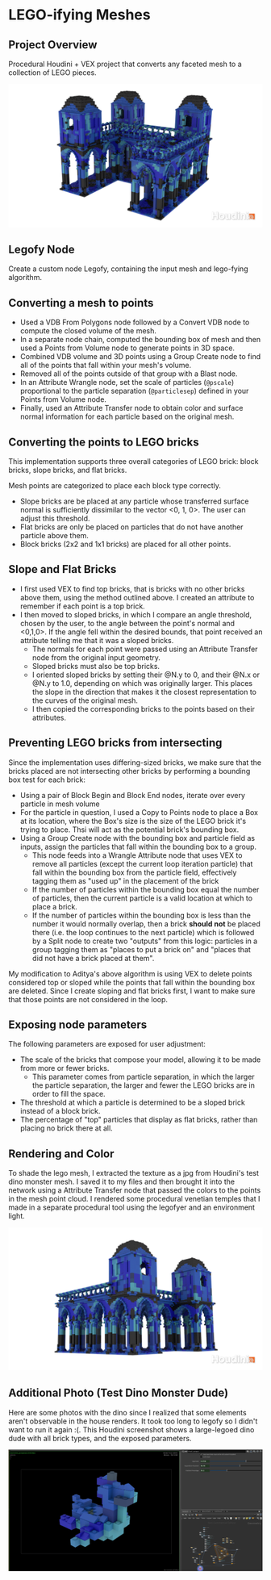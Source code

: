 # LEGO-ifying Meshes

## Project Overview
Procedural Houdini + VEX project that converts any faceted mesh to a collection of LEGO pieces.

![](houselego1.png) 

## Legofy Node
Create a custom node Legofy, containing the input mesh and lego-fying algorithm. 

## Converting a mesh to points
- Used a VDB From Polygons node followed by a Convert VDB node to compute the closed volume of the mesh.
- In a separate node chain, computed the bounding box of mesh and then used a Points from Volume node to generate points in 3D space.
- Combined VDB volume and 3D points using a Group Create node to find all of the points that fall within your mesh's volume.
- Removed all of the points outside of that group with a Blast node.
- In an Attribute Wrangle node, set the scale of particles (`@pscale`) proportional to the particle separation (`@particlesep`) defined in your Points from Volume node.
- Finally, used an Attribute Transfer node to obtain color and surface normal information for each particle based on the original mesh.

## Converting the points to LEGO bricks
This implementation supports three overall categories of LEGO brick: block bricks, slope bricks, and flat bricks. 

Mesh points are categorized to place each block type correctly.
- Slope bricks are be placed at any particle whose transferred surface normal is sufficiently dissimilar to the vector <0, 1, 0>. The user can adjust this threshold. 
- Flat bricks are only be placed on particles that do not have another particle above them.
- Block bricks (2x2 and 1x1 bricks) are placed for all other points.

## Slope and Flat Bricks
- I first used VEX to find top bricks, that is bricks with no other bricks above them, using the method outlined above. I created an attribute to remember if each point is a top brick.
- I then moved to sloped bricks, in which I compare an angle threshold, chosen by the user, to the angle between the point's normal and <0,1,0>. If the angle fell within the desired bounds, that point received an attribute telling me that it was a sloped bricks.
  - The normals for each point were passed using an Attribute Transfer node from the original input geometry. 
  - Sloped bricks must also be top bricks.
  - I oriented sloped bricks by setting their @N.y to 0, and their @N.x or @N.y to 1.0, depending on which was originally larger. This places the slope in the direction that makes it the closest representation to the curves of the original mesh.
  - I then copied the corresponding bricks to the points based on their attributes. 

## Preventing LEGO bricks from intersecting
Since the implementation uses differing-sized bricks, we make sure that
the bricks placed are not intersecting other bricks by performing a bounding box test for each brick:

- Using a pair of Block Begin and Block End nodes, iterate over every particle in mesh volume
- For the particle in question, I used a Copy to Points node to place a Box at its location,
where the Box's size is the size of the LEGO brick it's trying to place. Thsi will act as the potential brick's bounding box.
- Using a Group Create node with the bounding box and particle field as inputs,
assign the particles that fall within the bounding box to a group.
  - This node feeds into a Wrangle Attribute node that uses VEX to remove all particles
(except the current loop iteration particle) that fall within the bounding box
from the particle field, effectively tagging them as "used up" in the placement of the brick
  - If the number of particles within the bounding box equal the number of particles,
then the current particle is a valid location at which to place a brick.
  - If the number of particles within the bounding box is less than the number it would normally overlap,
then a brick __should not__ be placed there (i.e. the loop continues to the next particle)
 which is followed by a Split node to create two "outputs" from this logic: particles in a group tagging them as
"places to put a brick on" and "places that did not have a brick placed at them".

My modification to Aditya's above algorithm is using VEX to delete points considered top or sloped while the points that fall within the bounding box are deleted.
Since I create sloping and flat bricks first, I want to make sure that those points are not considered in the loop. 

## Exposing node parameters
The following parameters are exposed for user adjustment: 
- The scale of the bricks that compose your model, allowing it to be made from more or fewer bricks.
  - This parameter comes from particle separation, in which the larger the particle separation, the larger and fewer the LEGO bricks are in order to fill the space.
- The threshold at which a particle is determined to be a sloped brick instead of a block brick.
- The percentage of "top" particles that display as flat bricks, rather than placing no brick there at all.

## Rendering and Color
To shade the lego mesh, I extracted the texture as a jpg from Houdini's test dino monster mesh. 
I saved it to my files and then brought it into the network using a Attribute Transfer node that passed the colors to the points in the mesh point cloud. 
I rendered some procedural venetian temples that I made in a separate procedural tool using the legofyer and an environment light. 

![](houselego2.png)

## Additional Photo (Test Dino Monster Dude)

Here are some photos with the dino since I realized that some elements aren't observable in the house renders. It took too long to legofy so I didn't want to run it again :(. 
This Houdini screenshot shows a large-legoed dino dude with all brick types, and the exposed parameters. 

![](houdinilego.png)


